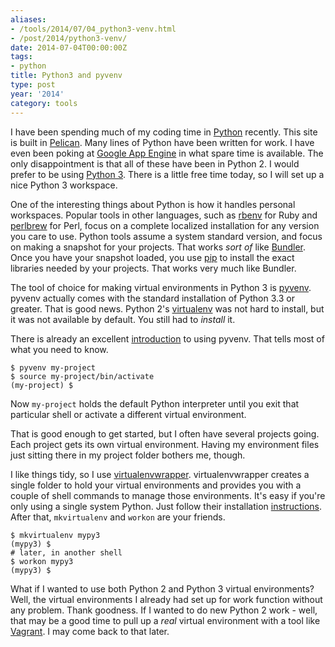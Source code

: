 ```yaml
---
aliases:
- /tools/2014/07/04_python3-venv.html
- /post/2014/python3-venv/
date: 2014-07-04T00:00:00Z
tags:
- python
title: Python3 and pyvenv
type: post
year: '2014'
category: tools
---
```

[Python]: http://python.org
[Pelican]: http://blog.getpelican.com/
[Google App Engine]: https://developers.google.com/appengine/docs/python/
[Python 3]: https://wiki.python.org/moin/Python2orPython3
I have been spending much of my coding time in [Python][]
recently. This site is built in [Pelican][]. Many lines of Python have
been written for work. I have even been poking at
[Google App Engine][] in what spare time is available. The only
disappointment is that all of these have been in Python 2. I would
prefer to be using [Python 3][]. There is a little free time today, so
I will set up a nice Python 3 workspace.
<!-- TEASER_END -->

[rbenv]: http://rbenv.org/
[perlbrew]: http://perlbrew.pl/
[Bundler]: http://bundler.io/
[pip]: http://pip.readthedocs.org/en/latest/

One of the interesting things about Python is how it handles personal
workspaces. Popular tools in other languages, such as [rbenv][] for
Ruby and [perlbrew][] for Perl, focus on a complete localized
installation for any version you care to use. Python tools assume a
system standard version, and focus on making a snapshot for your
projects. That works *sort of* like [Bundler][]. Once you have your
snapshot loaded, you use [pip][] to install the exact libraries needed
by your projects. That works very much like Bundler.

[pyvenv]: https://docs.python.org/dev/library/venv.html
[virtualenv]: http://virtualenv.readthedocs.org/en/latest/

The tool of choice for making virtual environments in Python 3 is
[pyvenv][]. pyvenv actually comes with the standard installation of
Python 3.3 or greater. That is good news. Python 2's [virtualenv][]
was not hard to install, but it was not available by default. You
still had to *install* it.

[introduction]: https://packaging.python.org/en/latest/tutorial.html#creating-and-using-virtual-environments

There is already an excellent [introduction][] to using pyvenv. That
tells most of what you need to know.

~~~ console
$ pyvenv my-project
$ source my-project/bin/activate
(my-project) $
~~~ 

Now `my-project` holds the default Python interpreter until you exit
that particular shell or activate a different virtual environment.

That is good enough to get started, but I often have several projects
going. Each project gets its own virtual environment. Having my
environment files just sitting there in my project folder bothers me,
though.

[virtualenvwrapper]: http://virtualenvwrapper.readthedocs.org/en/latest/index.html
[instructions]: http://virtualenvwrapper.readthedocs.org/en/latest/install.html

I like things tidy, so I use [virtualenvwrapper][]. virtualenvwrapper
creates a single folder to hold your virtual environments and provides
you with a couple of shell commands to manage those environments. It's
easy if you're only using a single system Python. Just follow their
installation [instructions][]. After that, `mkvirtualenv` and `workon`
are your friends.

~~~ console
$ mkvirtualenv mypy3
(mypy3) $
# later, in another shell
$ workon mypy3
(mypy3) $
~~~ 

[Vagrant]: http://www.vagrantup.com/

What if I wanted to use both Python 2 and Python 3 virtual environments?
Well, the virtual environments I already had set up for work function
without any problem. Thank goodness. If I wanted to do new Python 2
work - well, that may be a good time to pull up a *real* virtual
environment with a tool like [Vagrant][]. I may come back to that
later.
